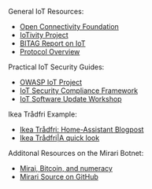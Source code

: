 General IoT Resources:

* [Open Connectivity Foundation](https://openconnectivity.org/)
* [IoTivity Project](https://www.iotivity.org/)
* [BITAG Report on IoT](http://www.bitag.org/documents/BITAG_Report_-_Internet_of_Things_(IoT)_Security_and_Privacy_Recommendations.pdf)
* [Protocol Overview](https://www.postscapes.com/internet-of-things-protocols/)

Practical IoT Security Guides:

* [OWASP IoT Project](https://www.owasp.org/index.php/IoT_Security_Guidance)
* [IoT Security Compliance Framework](https://iotsecurityfoundation.org/wp-content/uploads/2016/12/IoT-Security-Compliance-Framework.pdf)
* [IoT Software Update Workshop](https://www.iab.org/activities/workshops/iotsu/)

Ikea Trådfri Example:

* [Ikea Trådfri: Home-Assistant Blogpost](https://home-assistant.io/blog/2017/04/17/ikea-tradfri-internet-of-things-done-right/)
* [Ikea Trådfri|A quick look](http://mjg59.dreamwidth.org/47803.html)

Additonal Resources on the Mirari Botnet:

* [Mirai, Bitcoin, and numeracy](http://blog.erratasec.com/2017/04/mirai-bitcoin-and-numeracy.html)
* [Mirari Source on GitHub](https://github.com/jgamblin/Mirai-Source-Code)

